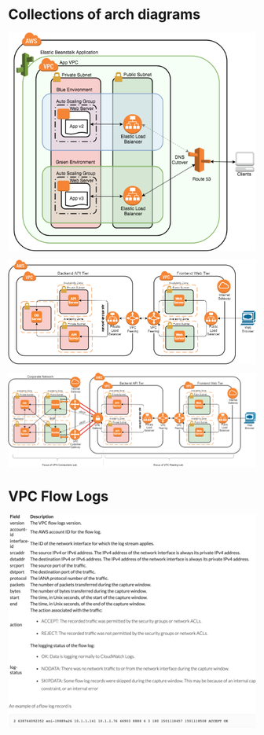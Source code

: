 # Collections of arch diagrams


![Screenshot](blobid0-b8f458d9-aee2-4f1a-994c-526ed03c6eff.png)

![Screenshot](blobid1-0eb6f064-87bf-4e08-a89e-73baea5713df.png)

![Screenshot](blobid0-c2448e50-9812-4979-990e-dcd2a9fbd77b.png)

# VPC Flow Logs
![Screenshot](vpcflowlogs.png)
